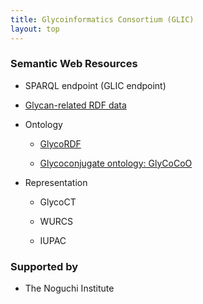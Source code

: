 ```yaml
---
title: Glycoinformatics Consortium (GLIC)
layout: top
---
```


### Semantic Web Resources
* SPARQL endpoint (GLIC endpoint)


* [Glycan-related RDF data](https://github.com/glycoinfo/rdf)


* Ontology

  * [GlycoRDF](https://github.com/ReneRanzinger/GlycoRDF)
  
  * [Glycoconjugate ontology: GlyCoCoO](https://github.com/glycoinfo/GlycoCoO)


* Representation

  * GlycoCT
  
  * WURCS
  
  * IUPAC


### Supported by

* The Noguchi Institute
